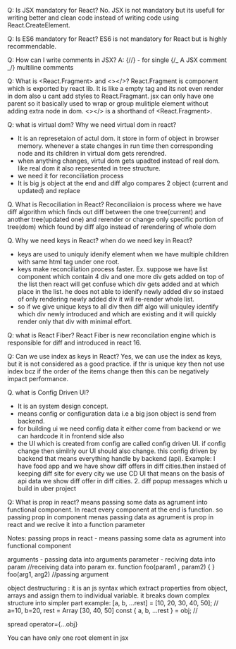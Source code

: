 Q: Is JSX mandatory for React?
No. JSX is not mandatory but its usefull for writing better and clean code instead of writing code using React.CreateElement.

Q: Is ES6 mandatory for React?
ES6 is not mandatory for React but is highly recommendable.

Q: How can I write comments in JSX?
A: {//} - for single
{/_ A JSX comment _/} multiline comments

Q: What is <React.Fragment> and <></>?
React.Fragment is component which is exported by react lib. It is like a empty tag and its not even render in dom also u cant add styles to React.Fragmant. jsx can only have one parent so it basically used to wrap or group mulitiple element without adding extra node in dom. <></> is a shorthand of <React.Fragment>.

Q: what is virtual dom? Why we need virtual dom in react?

- It is an represetaion of actul dom. it store in form of object in browser memory. whenever a state changes in run time then corresponding node and its children in virtual dom gets rerendred.
- when anything changes, virtul dom gets upadted instead of real dom. like real dom it also represented in tree structure.
- we need it for reconciliation process
- It is big js object at the end and diff algo compares 2 object (current and updated) and replace

Q. What is Recociliation in React?
Reconciliaion is process where we have diff algorithm which finds out diff between the one tree(current) and another tree(updated one) and rerender or change only specific portion of tree(dom) which found by diff algo instead of rerendering of whole dom

Q. Why we need keys in React? when do we need key in React?

- keys are used to uniquly idenify element when we have multiple children with same html tag under one root. 
- keys make reconciliation process faster.
  Ex. suppose we have list component which contain 4 div and one more div gets added on top of the list then react will get confuse which div gets added and at which place in the list. he does not able to idenify newly added div so instaed of only rendering newly added div it will re-render whole list.
- so if we give unique keys to all div then diff algo will uniquley identify which div newly introduced and which are existing and it will quickly render only that div with minimal effort.

Q: what is React Fiber?
React Fiber is new reconcilation engine which is responsible for diff and introduced in react 16.

Q: Can we use index as keys in React?
Yes, we can use the index as keys, but it is not considered as a good practice. if thr is unique key then not use index bcz if the order of the items change then this can be negatively impact performance.

Q. what is Config Driven UI?

- It is an system design concept.
- means config or configuration data i.e a big json object is send from backend.
- for building ui we need config data it either come from backend or we can hardcode it in frontend side also
- the UI which is created from config are called config driven UI. if config change then similrly our UI should also change. this config driven by backend that means everything handle by backend (api).
  Example: I have food app and we have show diff offers in diff cities.then instaed of keeping diff site for every city we use CD UI that means on the basis of api data we show diff offer in diff cities.
  2. diff popup messages which u build in uber project

Q: What is prop in react?
means passing some data as agrument into functional component. In react every component at the end is function. so passing prop in component menas passing data as agrument is prop in react and we recive it into a function parameter

Notes:
passing props in react - means passing some data as agrument into functional component

arguments - passing data into arguments
parameter - reciving data into param
//receiving data into param
ex. function foo(param1 , param2) { }
foo(arg1, arg2) //passing argument

object destructuring :
it is an js syntax which extract properties from object, arrays and assign them to individual variable. it breaks down complex structure into simpler part
example: [a, b, ...rest] = [10, 20, 30, 40, 50]; // a=10, b=20, rest = Array [30, 40, 50]
const { a, b, ...rest } = obj; //

spread operator={...obj}

You can have only one root element in jsx
